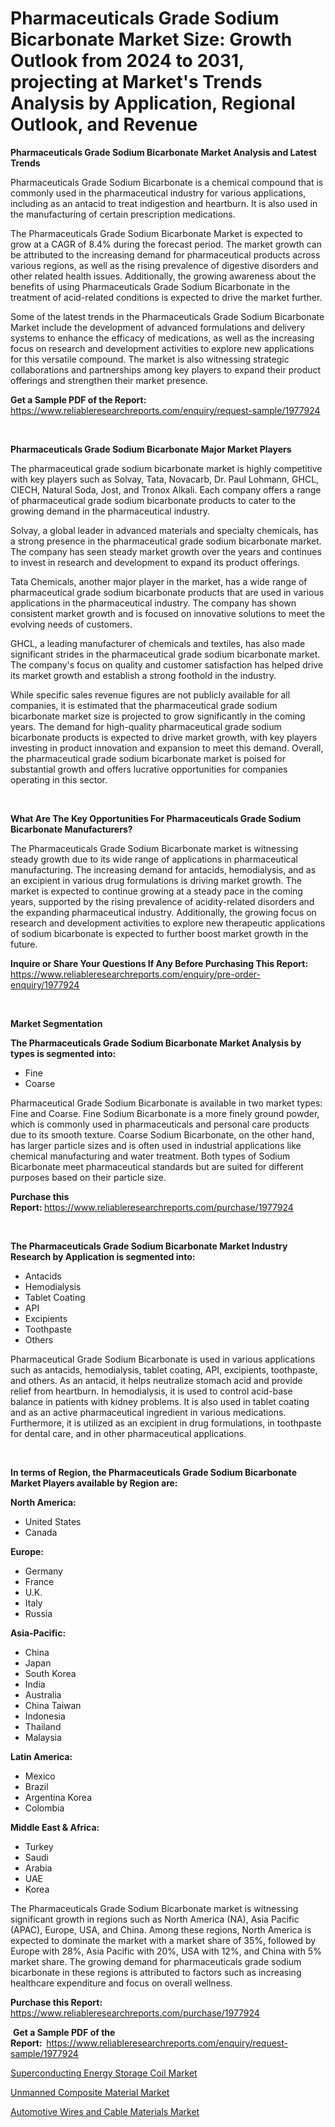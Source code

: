 <p><h1>Pharmaceuticals Grade Sodium Bicarbonate Market Size: Growth Outlook from 2024 to 2031, projecting at Market's Trends Analysis by Application, Regional Outlook, and Revenue</h1></p><p><strong>Pharmaceuticals Grade Sodium Bicarbonate Market Analysis and Latest Trends</strong></p>
<p><p>Pharmaceuticals Grade Sodium Bicarbonate is a chemical compound that is commonly used in the pharmaceutical industry for various applications, including as an antacid to treat indigestion and heartburn. It is also used in the manufacturing of certain prescription medications.</p><p>The Pharmaceuticals Grade Sodium Bicarbonate Market is expected to grow at a CAGR of 8.4% during the forecast period. The market growth can be attributed to the increasing demand for pharmaceutical products across various regions, as well as the rising prevalence of digestive disorders and other related health issues. Additionally, the growing awareness about the benefits of using Pharmaceuticals Grade Sodium Bicarbonate in the treatment of acid-related conditions is expected to drive the market further.</p><p>Some of the latest trends in the Pharmaceuticals Grade Sodium Bicarbonate Market include the development of advanced formulations and delivery systems to enhance the efficacy of medications, as well as the increasing focus on research and development activities to explore new applications for this versatile compound. The market is also witnessing strategic collaborations and partnerships among key players to expand their product offerings and strengthen their market presence.</p></p>
<p><strong>Get a Sample PDF of the Report:&nbsp;</strong> <a href="https://www.reliableresearchreports.com/enquiry/request-sample/1977924">https://www.reliableresearchreports.com/enquiry/request-sample/1977924</a></p>
<p>&nbsp;</p>
<p><strong>Pharmaceuticals Grade Sodium Bicarbonate Major Market Players</strong></p>
<p><p>The pharmaceutical grade sodium bicarbonate market is highly competitive with key players such as Solvay, Tata, Novacarb, Dr. Paul Lohmann, GHCL, CIECH, Natural Soda, Jost, and Tronox Alkali. Each company offers a range of pharmaceutical grade sodium bicarbonate products to cater to the growing demand in the pharmaceutical industry.</p><p>Solvay, a global leader in advanced materials and specialty chemicals, has a strong presence in the pharmaceutical grade sodium bicarbonate market. The company has seen steady market growth over the years and continues to invest in research and development to expand its product offerings.</p><p>Tata Chemicals, another major player in the market, has a wide range of pharmaceutical grade sodium bicarbonate products that are used in various applications in the pharmaceutical industry. The company has shown consistent market growth and is focused on innovative solutions to meet the evolving needs of customers.</p><p>GHCL, a leading manufacturer of chemicals and textiles, has also made significant strides in the pharmaceutical grade sodium bicarbonate market. The company's focus on quality and customer satisfaction has helped drive its market growth and establish a strong foothold in the industry.</p><p>While specific sales revenue figures are not publicly available for all companies, it is estimated that the pharmaceutical grade sodium bicarbonate market size is projected to grow significantly in the coming years. The demand for high-quality pharmaceutical grade sodium bicarbonate products is expected to drive market growth, with key players investing in product innovation and expansion to meet this demand. Overall, the pharmaceutical grade sodium bicarbonate market is poised for substantial growth and offers lucrative opportunities for companies operating in this sector.</p></p>
<p>&nbsp;</p>
<p><strong>What Are The Key Opportunities For Pharmaceuticals Grade Sodium Bicarbonate Manufacturers?</strong></p>
<p><p>The Pharmaceuticals Grade Sodium Bicarbonate market is witnessing steady growth due to its wide range of applications in pharmaceutical manufacturing. The increasing demand for antacids, hemodialysis, and as an excipient in various drug formulations is driving market growth. The market is expected to continue growing at a steady pace in the coming years, supported by the rising prevalence of acidity-related disorders and the expanding pharmaceutical industry. Additionally, the growing focus on research and development activities to explore new therapeutic applications of sodium bicarbonate is expected to further boost market growth in the future.</p></p>
<p><strong>Inquire or Share Your Questions If Any Before Purchasing This Report:</strong> <a href="https://www.reliableresearchreports.com/enquiry/pre-order-enquiry/1977924">https://www.reliableresearchreports.com/enquiry/pre-order-enquiry/1977924</a></p>
<p>&nbsp;</p>
<p><strong>Market Segmentation</strong></p>
<p><strong>The Pharmaceuticals Grade Sodium Bicarbonate Market Analysis by types is segmented into:</strong></p>
<p><ul><li>Fine</li><li>Coarse</li></ul></p>
<p><p>Pharmaceutical Grade Sodium Bicarbonate is available in two market types: Fine and Coarse. Fine Sodium Bicarbonate is a more finely ground powder, which is commonly used in pharmaceuticals and personal care products due to its smooth texture. Coarse Sodium Bicarbonate, on the other hand, has larger particle sizes and is often used in industrial applications like chemical manufacturing and water treatment. Both types of Sodium Bicarbonate meet pharmaceutical standards but are suited for different purposes based on their particle size.</p></p>
<p><strong>Purchase this Report:&nbsp;</strong><a href="https://www.reliableresearchreports.com/purchase/1977924">https://www.reliableresearchreports.com/purchase/1977924</a></p>
<p>&nbsp;</p>
<p><strong>The Pharmaceuticals Grade Sodium Bicarbonate Market Industry Research by Application is segmented into:</strong></p>
<p><ul><li>Antacids</li><li>Hemodialysis</li><li>Tablet Coating</li><li>API</li><li>Excipients</li><li>Toothpaste</li><li>Others</li></ul></p>
<p><p>Pharmaceutical Grade Sodium Bicarbonate is used in various applications such as antacids, hemodialysis, tablet coating, API, excipients, toothpaste, and others. As an antacid, it helps neutralize stomach acid and provide relief from heartburn. In hemodialysis, it is used to control acid-base balance in patients with kidney problems. It is also used in tablet coating and as an active pharmaceutical ingredient in various medications. Furthermore, it is utilized as an excipient in drug formulations, in toothpaste for dental care, and in other pharmaceutical applications.</p></p>
<p>&nbsp;</p>
<p><strong>In terms of Region, the Pharmaceuticals Grade Sodium Bicarbonate Market Players available by Region are:</strong></p>
<p>
    <p> <strong> North America: </strong>
        <ul>
            <li>United States</li>
            <li>Canada</li>
        </ul>
        </p> 
    <p> <strong> Europe: </strong>
        <ul>
            <li>Germany</li>
            <li>France</li>
            <li>U.K.</li>
            <li>Italy</li>
            <li>Russia</li>
        </ul>
        </p> 
    <p> <strong> Asia-Pacific: </strong>
        <ul>
            <li>China</li>
            <li>Japan</li>
            <li>South Korea</li>
            <li>India</li>
            <li>Australia</li>
            <li>China Taiwan</li>
            <li>Indonesia</li>
            <li>Thailand</li>
            <li>Malaysia</li>
        </ul>
        </p> 
    <p> <strong> Latin America: </strong>
        <ul>
            <li>Mexico</li>
            <li>Brazil</li>
            <li>Argentina Korea</li>
            <li>Colombia</li>
        </ul>
        </p> 
    <p> <strong> Middle East & Africa: </strong>
        <ul>
            <li>Turkey</li>
            <li>Saudi</li>
            <li>Arabia</li>
            <li>UAE</li>
            <li>Korea</li>
        </ul>
    </p>
    </p>
<p><p>The Pharmaceuticals Grade Sodium Bicarbonate market is witnessing significant growth in regions such as North America (NA), Asia Pacific (APAC), Europe, USA, and China. Among these regions, North America is expected to dominate the market with a market share of 35%, followed by Europe with 28%, Asia Pacific with 20%, USA with 12%, and China with 5% market share. The growing demand for pharmaceuticals grade sodium bicarbonate in these regions is attributed to factors such as increasing healthcare expenditure and focus on overall wellness.</p></p>
<p><strong>Purchase this Report: </strong><a href="https://www.reliableresearchreports.com/purchase/1977924">https://www.reliableresearchreports.com/purchase/1977924</a></p>
<p>&nbsp;<strong>Get a Sample PDF of the Report:&nbsp;&nbsp;</strong><a href="https://www.reliableresearchreports.com/enquiry/request-sample/1977924">https://www.reliableresearchreports.com/enquiry/request-sample/1977924</a></p>
<p><strong></strong></p>
<p><p><a href="https://funky-papaya-cf4.notion.site/Superconducting-Energy-Storage-Coil-Market-Size-Growth-and-Forecast-from-2024-2031-2c83da4a064248e3876e377ea58d3290">Superconducting Energy Storage Coil Market</a></p><p><a href="https://github.com/fiixsa/Market-Research-Report-List-1/blob/main/unmanned-composite-material-market.md">Unmanned Composite Material Market</a></p><p><a href="https://github.com/Airanohannonzb68e5pb53oc1/Market-Research-Report-List-1/blob/main/automotive-wires-and-cable-materials-market.md">Automotive Wires and Cable Materials Market</a></p></p>